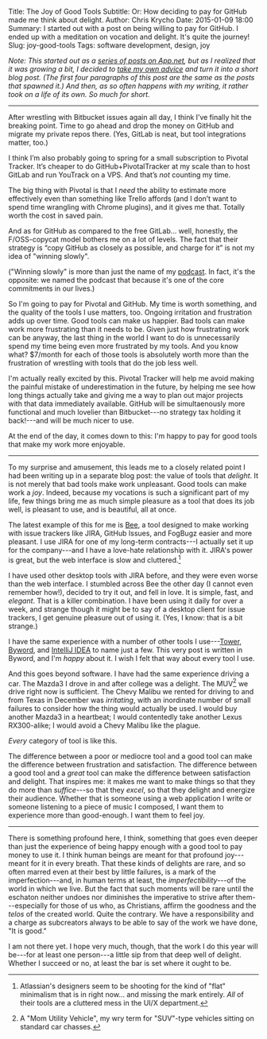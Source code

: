 Title: The Joy of Good Tools
Subtitle: Or: How deciding to pay for GitHub made me think about delight.
Author: Chris Krycho
Date: 2015-01-09 18:00
Summary: I started out with a post on being willing to pay for GitHub. I ended up with a meditation on vocation and delight. It's quite the journey!
Slug: joy-good-tools
Tags: software development, design, joy

<i class="editorial">Note: This started out as a [series of posts on App.net],
but as I realized that it was growing a bit, I decided to [take my own advice]
and turn it into a short blog post. (The first four paragraphs of this post are
the same as the posts that spawned it.) And then, as so often happens with my
writing, it rather took on a life of its own. So much for short.</i>

[series of posts on App.net]: https://alpha.app.net/chriskrycho/post/47820144
[take my own advice]: /2014/a-few-theses-on-blogging.html

---

After wrestling with Bitbucket issues again all day, I think I’ve finally hit
the breaking point. Time to go ahead and drop the money on GitHub and migrate my
private repos there. (Yes, GitLab is neat, but tool integrations matter, too.)

I think I’m also probably going to spring for a small subscription to Pivotal
Tracker. It’s cheaper to do GitHub+PivotalTracker at my scale than to host
GitLab and run YouTrack on a VPS. And that’s *not* counting my time.

The big thing with Pivotal is that I *need* the ability to estimate more
effectively even than something like Trello affords (and I don’t want to spend
time wrangling with Chrome plugins), and it gives me that. Totally worth the
cost in saved pain.

And as for GitHub as compared to the free GitLab… well, honestly, the
F/OSS-copycat model bothers me on a lot of levels. The fact that their strategy
is “copy GitHub as closely as possible, and charge for it” is not my idea of
"winning slowly".

("Winning slowly" is more than just the name of my [podcast]. In fact, it's the
opposite: we named the podcast that because it's one of the core commitments in
our lives.)

[podcast]: //www.winningslowly.org

So I'm going to pay for Pivotal and GitHub. My time is worth something, and the
quality of the tools I use matters, too. Ongoing irritation and frustration adds
up over time. Good tools can make us happier. Bad tools can make work more
frustrating than it needs to be. Given just how frustrating work can be anyway,
the last thing in the world I want to do is unnecessarily spend my time being
even more frustrated by my tools. And you know what? $7/month for each of those
tools is absolutely worth more than the frustration of wrestling with tools that
do the job less well.

I'm actually really excited by this. Pivotal Tracker will help me avoid making
the painful mistake of underestimation in the future, by helping me see how long
things actually take and giving me a way to plan out major projects with that
data immediately available. GitHub will be simultaenously more functional and
much lovelier than Bitbucket---no strategy tax holding it back!---and will be
much nicer to use.

At the end of the day, it comes down to this: I'm happy to pay for good tools
that make my work more enjoyable.

---

To my surprise and amusement, this leads me to a closely related point I had
been writing up in a separate blog post: the value of tools that *delight*. It
is not merely that bad tools make work unpleasant. Good tools can make work a
*joy*. Indeed, because my vocations is such a significant part of my life, few
things bring me as much simple pleasure as a tool that does its job well, is
pleasant to use, and is beautiful, all at once.

The latest example of this for me is [Bee], a tool designed to make working with
issue trackers like JIRA, GitHub Issues, and FogBugz easier and more pleasant. I
use JIRA for one of my long-term contracts---I actually set it up for the
company---and I have a love-hate relationship with it. JIRA's power is great,
but the web interface is slow and cluttered.[^atlassian]

[Bee]: //www.neat.io/bee/index.html

I have used other desktop tools with JIRA before, and they were even worse than
the web interface. I stumbled across Bee the other day (I cannot even remember
how!), decided to try it out, and fell in love. It is simple, fast, and
*elegant*. That is a killer combination. I have been using it daily for over a
week, and strange though it might be to say of a desktop client for issue
trackers, I get genuine pleasure out of using it. (Yes, I know: that is a bit
strange.)

I have the same experience with a number of other tools I use---[Tower],
[Byword], and [IntelliJ IDEA] to name just a few. This very post is written in
Byword, and I'm *happy* about it. I wish I felt that way about every tool I use.

[Tower]://www.git-tower.com 
[Byword]: //bywordapp.com 
[IntelliJ IDEA]: //www.jetbrains.com/idea/

And this goes beyond software. I have had the same experience driving a car. The
Mazda3 I drove in and after college was a delight. The MUV[^muv] we drive right
now is sufficient. The Chevy Malibu we rented for driving to and from Texas in
December was *irritating*, with an inordinate number of small failures to
consider how the thing would actually be used. I would buy another Mazda3 in a
heartbeat; I would contentedly take another Lexus RX300-alike; I would avoid a
Chevy Malibu like the plague.

*Every* category of tool is like this.

The difference between a poor or mediocre tool and a good tool can make the
difference between frustration and satisfaction. The difference between a good
tool and a *great* tool can make the difference between satisfaction and
delight. That inspires me: it makes me want to make things so that they do more
than *suffice*---so that they *excel*, so that they delight and energize their
audience. Whether that is someone using a web application I write or someone
listening to a piece of music I composed, I want them to experience more than
good-enough. I want them to feel joy.

---

There is something profound here, I think, something that goes even deeper than
just the experience of being happy enough with a good tool to pay money to use
it. I think human beings are meant for that profound joy---meant for it in every
breath. That these kinds of delights are rare, and so often marred even at their
best by little failures, is a mark of the imperfection---and, in human terms at
least, the *imperfectibility*---of the world in which we live.  But the fact
that such moments will be rare until the eschaton neither undoes nor diminishes
the imperative to strive after them---especially for those of us who, as
Christians, affirm the goodness and the _telos_ of the created world. Quite the
contrary. We have a responsibility and a charge as subcreators always to be able
to say of the work we have done, "It is good."

I am not there yet. I hope very much, though, that the work I do this year will
be---for at least one person---a little sip from that deep well of delight.
Whether I succeed or no, at least the bar is set where it ought to be.

[^atlassian]: Atlassian's designers seem to be shooting for the kind of "flat"
    minimalism that is in right now... and missing the mark entirely. *All* of
    their tools are a cluttered mess in the UI/X department.

[^muv]: A "Mom Utility Vehicle", my wry term for "SUV"-type vehicles sitting on 
    standard car chasses.